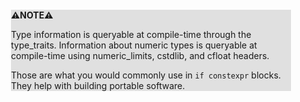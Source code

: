 <div style="margin:2em; background-color: #e0e0e0;">

<strong>⚠️NOTE️️️⚠️</strong>

Type information is queryable at compile-time through the type_traits. Information about numeric types is queryable at compile-time using numeric_limits, cstdlib, and cfloat headers.

Those are what you would commonly use in `if constexpr` blocks. They help with building portable software.
</div>

